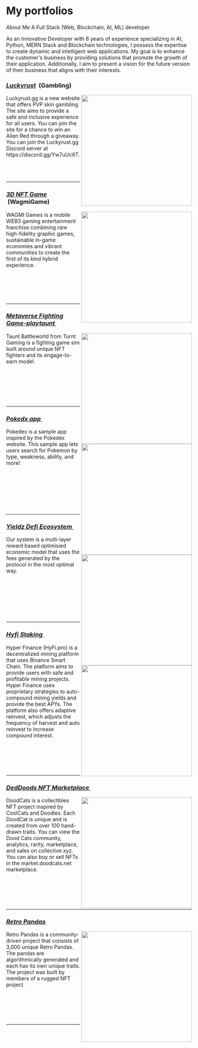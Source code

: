 #  My portfolios

About Me
A Full Stack (Web, Blockchain, AI, ML) developer

As an Innovative Developer with 8 years of experience specializing in AI, Python, MERN Stack and Blockchain technologies, I possess the expertise to create dynamic and intelligent web applications. My goal is to enhance the customer's business by providing solutions that promote the growth of their application. Additionally, I aim to present a vision for the future version of their business that aligns with their interests.

<h3><u><strong><i>Luckyrust</i></strong></u> &nbsp;(Gambling)</h3>
<img align="right" width="300px" src="https://i.ibb.co/Fb7Yd6F/13-13.jpg">
Luckyrust.gg is a new website that offers PVP skin gambling. The site aims to provide a safe and inclusive experience for all users. You can join the site for a chance to win an Alien Red through a giveaway.
You can join the Luckyrust.gg Discord server at https://discord.gg/Yw7uUc6T.
<br /><br /><br /><br />
<hr />

<h3><u><strong><i>3D NFT Game</i></strong></u> &nbsp;(WagmiGame)</h3>
<img align="right" width="300px" src="https://i.ibb.co/1qy8vvk/2-2.jpg" >
WAGMI Games is a mobile WEB3 gaming entertainment franchise combining rare high-fidelity graphic games, sustainable in-game economies and vibrant communities to create the first of its kind hybrid experience.

<br /><br /><br /><br />
<hr />

<h3><u><strong><i>Metaverse Fighting Game-playtaunt </i></strong></u> &nbsp;</h3>
<img align="right" width="300px" src="https://i.ibb.co/tZndYtY/3-3.jpg" >
Taunt Battleworld from Turnt Gaming is a fighting game sim built around unique NFT fighters and its engage-to-earn model.

<br /><br /><br /><br /><br />
<hr />

<h3><u><strong><i>Pokedx app </i></strong></u> &nbsp;</h3>
<img align="right" width="300px" src="https://i.ibb.co/NFkSFg4/4-4.jpg" >
Pokedex is a sample app inspired by the Pokedex website. This sample app lets users search for Pokemon by type, weakness, ability, and more!

<br /><br /><br /><br /><br /><br />
<hr />

<h3><u><strong><i>Yieldz Defi Ecosystem </i></strong></u> &nbsp;</h3>
<img align="right" width="300px" src="https://i.ibb.co/4S06Zm4/12-12.jpg" >
Our system is a mutli-layer reward based optimisied economic model that uses the fees generated by the protocol in the most optimal way.

<br /><br /><br /><br /><br /><br />
<hr />

<h3><u><strong><i>Hyfi Staking </i></strong></u> &nbsp;</h3>
<img align="right" width="300px" src="https://i.ibb.co/D48mBms/10-10.jpg" >
Hyper Finance (HyFi.pro) is a decentralized mining platform that uses Binance Smart Chain. The platform aims to provide users with safe and profitable mining projects. Hyper Finance uses proprietary strategies to auto-compound mining yields and provide the best APYs. The platform also offers adaptive reinvest, which adjusts the frequency of harvest and auto reinvest to increase compound interest.
<br /><br /><br /><br /><br /><br />
<hr />

<h3><u><strong><i>DedDoods NFT Marketplace </i></strong></u> &nbsp;</h3>
<img align="right" width="300px" src="https://i.ibb.co/rmwh8z2/16-16.jpg" >
DoodCats is a collectibles NFT project inspired by CoolCats and Doodles. Each DoodCat is unique and is created from over 100 hand-drawn traits. You can view the Dood Cats community, analytics, rarity, marketplace, and sales on collective.xyz. You can also buy or sell NFTs in the market.doodcats.net marketplace.
<br /><br /><br /><br /><br /><br />
<hr />

<h3><u><strong><i>Retro Pandas</i></strong></u> &nbsp;</h3>
<img align="right" width="300px" src="https://i.ibb.co/rmwh8z2/16-16.jpg" >
Retro Pandas is a community-driven project that consists of 3,000 unique Retro Pandas. The pandas are algorithmically generated and each has its own unique traits. The project was built by members of a rugged NFT project.
<br /><br /><br /><br /><br /><br />
<hr />

